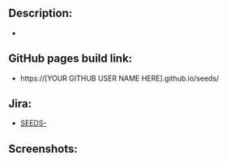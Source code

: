 <!--- Please add Jira story (if applicable) at start of your PR title (ex: "SEEDS-123 ...") -->

## Description:

<!--- Create a bullet list of the changes you've made -->

- 

## GitHub pages build link:

<!--- If you run `lerna run build && gulp && gh-pages -d docs` locally, you can publish the github pages docs to your fork to show your changes in a built state. ONLY DO THIS IF YOU HAVE A FORK OF SEEDS. -->

- https://[YOUR GITHUB USER NAME HERE].github.io/seeds/

## Jira:

- [SEEDS-](https://sprout.atlassian.net/browse/SEEDS-)

## Screenshots:

<!--- Drag relevant screenshots into the GitHub edit window below -->

